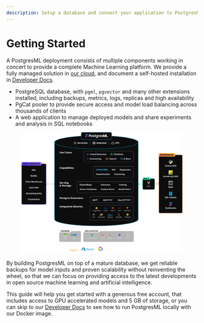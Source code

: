 ```yaml
---
description: Setup a database and connect your application to PostgresML
---
```


# Getting Started

A PostgresML deployment consists of multiple components working in concert to provide a complete Machine Learning platform. We provide a fully managed solution in [our cloud](create-your-database), and document a self-hosted installation in [Developer Docs](/docs/resources/developer-docs/quick-start-with-docker).

* PostgreSQL database, with `pgml`, `pgvector` and many other extensions installed, including backups, metrics, logs, replicas and high availability
* PgCat pooler to provide secure access and model load balancing across thousands of clients
* A web application to manage deployed models and share experiments and analysis in SQL notebooks

<figure class="m-3"><img src="../../.gitbook/assets/architecture.png" alt=""><figcaption></figcaption></figure>

By building PostgresML on top of a mature database, we get reliable backups for model inputs and proven scalability without reinventing the wheel, so that we can focus on providing access to the latest developments in open source machine learning and artificial intelligence.

This guide will help you get started with a generous free account, that includes access to GPU accelerated models and 5 GB of storage, or you can skip to our [Developer Docs](/docs/resources/developer-docs/quick-start-with-docker) to see how to run PostgresML locally with our Docker image.
